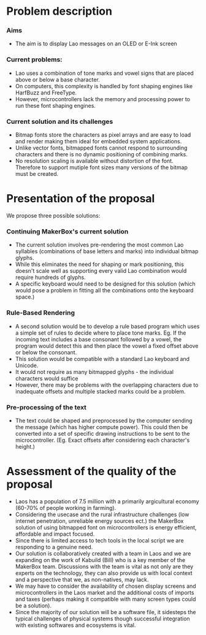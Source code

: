 # Problem description
### Aims
* The aim is to display Lao messages on an OLED or E-Ink screen 
### Current problems:
* Lao uses a combination of tone marks and vowel signs that are placed above or below a base character. 
* On computers, this complexity is handled by font shaping engines like HarfBuzz and FreeType.
* However, microcontrollers lack the memory and processing power to run these font shaping engines.
### Current solution and its challenges
* Bitmap fonts store the characters as pixel arrays and are easy to load and render making them ideal for embedded system applications.
* Unlike vector fonts, bitmapped fonts cannot respond to surrounding characters and there is no dynamic positioning of combining marks. 
* No resolution scaling is available without distortion of the font. Therefore to support mutiple font sizes many versions of the bitmap must be created.


# Presentation of the proposal
We propose three possible solutions:
### Continuing MakerBox's current solution
* The current solution involves pre-rendering the most common Lao syllables (combinations of base letters and marks) into individual bitmap glyphs.
* While this eliminates the need for shaping or mark positioning, this doesn't scale well as supporting every valid Lao combination would require hundreds of glyphs.
* A specific keyboard would need to be designed for this solution (which would pose a problem in fitting all the combinations onto the keyboard space.)
### Rule-Based Rendering 
* A second solution would be to develop a rule based program which uses a simple set of rules to decide where to place tone marks. Eg. If the incoming text includes a base consonant followed by a vowel, the program would detect this and then place the vowel a fixed offset above or below the consonant.
* This solution would be compatible with a standard Lao keyboard and Unicode.
* It would not require as many bitmapped glyphs - the individual characters would suffice
* However, there may be problems with the overlapping characters due to inadequate offsets and multiple stacked marks could be a problem.
### Pre-processing of the text
* The text could be shaped and preprocessed by the computer sending the message (which has higher compute power). This could then be converted into a set of specific drawing instructions to be sent to the microcontroller. (Eg. Exact offsets after considering each character's height.)

# Assessment of the quality of the proposal
* Laos has a population of 7.5 million with a primarily argicultural economy (60-70% of people working in farming).
* Considering the usecase and the rural infrastructure challenges (low internet penetration, unreliable energy sources ect.) the MakerBox solution of using bitmapped font on microcontrollers is energy efficient, affordable and impact focused.
* Since there is limited access to tech tools in the local script we are responding to a genuine need. 
* Our solution is collaboratively created with a team in Laos and we are expanding on the work of Kabuild (Bill) who is a key member of the MakerBox team. Discussions with the team is vital as not only are they experts on the technology, they can also provide us with local context and a perspective that we, as non-natives, may lack.
* We may have to consider the availability of chosen display screens and microcontrollers in the Laos market and the additional costs of imports and taxes (perhaps making it compatible with many screen types could be a solution).
* Since the majority of our solution will be a software file, it sidesteps the typical challenges of physical systems though successful integration with existing softwares and ecosystems is vital.


